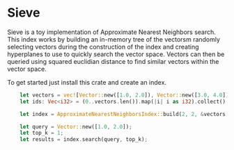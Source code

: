 # Sieve

Sieve is a toy implementation of Approximate Nearest Neighbors search. This index works by building an in-memory
tree of the vectorsm randomly selecting vectors during the construction of the index and creating hyperplanes to use to quickly search the vector space. Vectors can then be queried using squared euclidian distance to find similar vectors within the vector space.

To get started just install this crate and create an index.

```rust
    let vectors = vec![Vector::new([1.0, 2.0]), Vector::new([3.0, 4.0])];
    let ids: Vec<i32> = (0..vectors.len()).map(|i| i as i32).collect();

    let index = ApproximateNearestNeighborsIndex::build(2, 2, &vectors, &ids);

    let query = Vector::new([1.0, 2.0]);
    let top_k = 1;
    let results = index.search(query, top_k);
```
